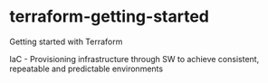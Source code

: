 # terraform-getting-started
Getting started with Terraform

IaC - Provisioning infrastructure through SW to achieve consistent, repeatable and predictable environments

